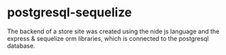 # postgresql-sequelize
The backend of a store site was created using the nide js language and the express &amp; sequelize orm libraries, which is connected to the postgresql database.
